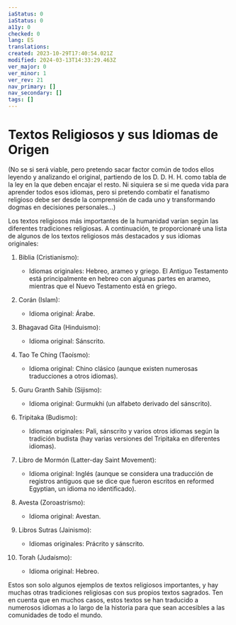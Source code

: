 ```yaml
---
iaStatus: 0
iaStatus: 0
a11y: 0
checked: 0
lang: ES
translations: 
created: 2023-10-29T17:40:54.021Z
modified: 2024-03-13T14:33:29.463Z
ver_major: 0
ver_minor: 1
ver_rev: 21
nav_primary: []
nav_secondary: []
tags: []
---
```

# Textos Religiosos y sus Idiomas de Origen

(No se si será viable, pero pretendo sacar factor común de todos ellos leyendo y analizando el original, partiendo de los D. D. H. H. como tabla de la ley en la que deben encajar el resto. Ni siquiera se si me queda vida para aprender todos esos idiomas, pero si pretendo combatir el fanatismo religioso debe ser desde la comprensión de cada uno y transformando dogmas en decisiones personales...)

Los textos religiosos más importantes de la humanidad varían según las diferentes tradiciones religiosas. A continuación, te proporcionaré una lista de algunos de los textos religiosos más destacados y sus idiomas originales:

1. Biblia (Cristianismo):
    
    - Idiomas originales: Hebreo, arameo y griego. El Antiguo Testamento está principalmente en hebreo con algunas partes en arameo, mientras que el Nuevo Testamento está en griego.
2. Corán (Islam):
    
    - Idioma original: Árabe.
3. Bhagavad Gita (Hinduismo):
    
    - Idioma original: Sánscrito.
4. Tao Te Ching (Taoísmo):
    
    - Idioma original: Chino clásico (aunque existen numerosas traducciones a otros idiomas).
5. Guru Granth Sahib (Sijismo):
    
    - Idioma original: Gurmukhi (un alfabeto derivado del sánscrito).
6. Tripitaka (Budismo):
    
    - Idiomas originales: Pali, sánscrito y varios otros idiomas según la tradición budista (hay varias versiones del Tripitaka en diferentes idiomas).
7. Libro de Mormón (Latter-day Saint Movement):
    
    - Idioma original: Inglés (aunque se considera una traducción de registros antiguos que se dice que fueron escritos en reformed Egyptian, un idioma no identificado).
8. Avesta (Zoroastrismo):
    
    - Idioma original: Avestan.
9. Libros Sutras (Jainismo):
    
    - Idiomas originales: Prácrito y sánscrito.
10. Torah (Judaísmo):
    
    - Idioma original: Hebreo.

Estos son solo algunos ejemplos de textos religiosos importantes, y hay muchas otras tradiciones religiosas con sus propios textos sagrados. Ten en cuenta que en muchos casos, estos textos se han traducido a numerosos idiomas a lo largo de la historia para que sean accesibles a las comunidades de todo el mundo.